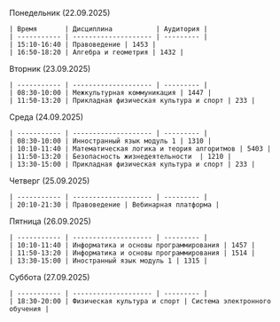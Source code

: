 Понедельник (22.09.2025)

    | Время       | Дисциплина           | Аудитория |
    | ----------- | -------------------- | --------- |
    | 15:10-16:40 | Правоведение | 1453 |
    | 16:50-18:20 | Алгебра и геометрия | 1432 |

Вторник (23.09.2025)

    | ----------- | -------------------- | --------- |
    | 08:30-10:00 | Межкультурная коммуникация | 1447 |
    | 11:50-13:20 | Прикладная физическая культура и спорт | 233 |
Среда (24.09.2025)

    | ----------- | -------------------- | --------- |
    | 08:30-10:00 | Инностранный язык модуль 1 | 1310 |
    | 10:10-11:40 | Математическая логика и теория алгоритмов | 5403 |
    | 11:50-13:20 | Безопасность жизнедеятельности  | 1210 |
    | 13:30-15:00 | Прикладная физическая культура и спорт | 233 |

Четверг (25.09.2025)

    | ----------- | -------------------- | --------- |
    | 20:10-21:30 | Правоведение | Вебинарная платформа |

Пятница (26.09.2025)

    | ----------- | -------------------- | --------- |
    | 10:10-11:40 | Информатика и основы программирования | 1457 |
    | 11:50-13:20 | Информатика и основы программирования | 1514 |
    | 13:30-15:00 | Иностранный язык модуль 1 | 1315 |

Суббота (27.09.2025)

    | ----------- | -------------------- | --------- |
    | 18:30-20:00 | Физическая культура и спорт | Система электронного обучения |
